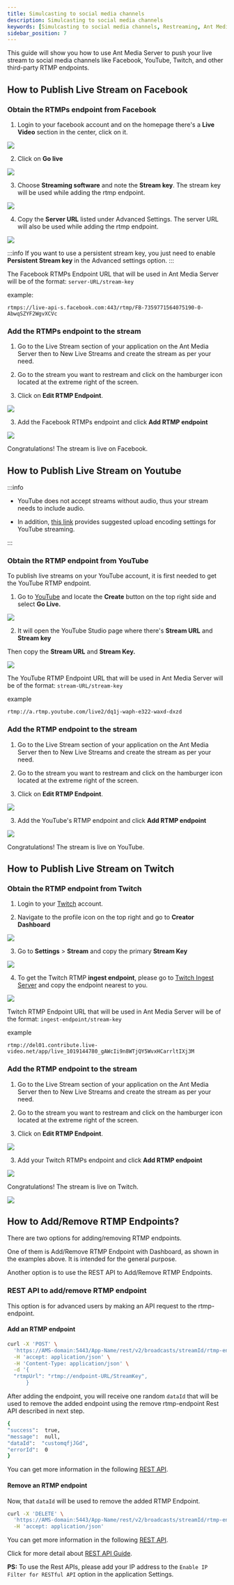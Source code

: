 ```yaml
---
title: Simulcasting to social media channels
description: Simulcasting to social media channels
keywords: [Simulcasting to social media channels, Restreaming, Ant Media Server Documentation, Ant Media Server Tutorials]
sidebar_position: 7
---
```


This guide will show you how to use Ant Media Server to push your live stream to social media channels like Facebook, YouTube, Twitch, and other third-party RTMP endpoints.

## How to Publish Live Stream on Facebook

### Obtain the RTMPs endpoint from Facebook
1. Login to your facebook account and on the homepage there's a **Live Video** section in the center, click on it.

![](@site/static/img/publish-live-stream/simulcasting/live-video.png)

2. Click on **Go live**

![](@site/static/img/publish-live-stream/simulcasting/go-live.png)

3. Choose **Streaming software** and note the **Stream key**. The stream key will be used while adding the rtmp endpoint.

![](@site/static/img/publish-live-stream/simulcasting/streaming-software.png)

4. Copy the **Server URL** listed under Advanced Settings. The server URL will also be used while adding the rtmp endpoint.

![](@site/static/img/publish-live-stream/simulcasting/server-url.png)

:::info
If you want to use a persistent stream key, you just need to enable **Persistent Stream key** in the Advanced settings option.
:::

The Facebook RTMPs Endpoint URL that will be used in Ant Media Server will be of the format: ```server-URL/stream-key```

example:

```
rtmps://live-api-s.facebook.com:443/rtmp/FB-7359771564075190-0-AbwqSZYF2WgvXCVc
```

### Add the RTMPs endpoint to the stream

1. Go to the Live Stream section of your application on the Ant Media Server then to New Live Streams and create the stream as per your need.

2. Go to the stream you want to restream and click on the hamburger icon located at the extreme right of the screen.

3. Click on **Edit RTMP Endpoint**.

![](@site/static/img/publish-live-stream/simulcasting/edit-endpoint.png)

3. Add the Facebook RTMPs endpoint and click **Add RTMP endpoint**

![](@site/static/img/publish-live-stream/simulcasting/add-endpoint.png)

Congratulations! The stream is live on Facebook.

## How to Publish Live Stream on Youtube

:::info

- YouTube does not accept streams without audio, thus your stream needs to include audio.

- In addition, [this link](https://support.google.com/youtube/answer/1722171?hl=en#zippy=) provides suggested upload encoding settings for YouTube streaming.

:::

### Obtain the RTMP endpoint from YouTube

To publish live streams on your YouTube account, it is first needed to get the YouTube RTMP endpoint.

1. Go to [YouTube](https://www.youtube.com/) and locate the **Create** button on the top right side and select **Go Live.**

![](@site/static/img/image-1645118331005.png)

2. It will open the YouTube Studio page where there's **Stream URL** and **Stream key**

Then copy the **Stream URL** and **Stream Key.**

![](@site/static/img/youtube-studio-stream-url-stream-key.png)

The YouTube RTMP Endpoint URL that will be used in Ant Media Server will be of the format: ```stream-URL/stream-key```

example

```
rtmp://a.rtmp.youtube.com/live2/dq1j-waph-e322-waxd-dxzd
```
### Add the RTMP endpoint to the stream

1. Go to the Live Stream section of your application on the Ant Media Server then to New Live Streams and create the stream as per your need.

2. Go to the stream you want to restream and click on the hamburger icon located at the extreme right of the screen.

3. Click on **Edit RTMP Endpoint**.

![](@site/static/img/publish-live-stream/simulcasting/edit-endpoint.png)

3. Add the YouTube's RTMP endpoint and click **Add RTMP endpoint**

![](@site/static/img/publish-live-stream/simulcasting/add-youtube-endpoint.png)

Congratulations! The stream is live on YouTube.

## How to Publish Live Stream on Twitch

### Obtain the RTMP endpoint from Twitch

1. Login to your [Twitch](https://www.twitch.tv/) account.

2. Navigate to the profile icon on the top right and go to **Creator Dashboard**

![](@site/static/img/publish-live-stream/simulcasting/twitch-account.png)

3. Go to **Settings** > **Stream** and copy the primary **Stream Key**

![](@site/static/img/publish-live-stream/simulcasting/stream-key.png)

4. To get the Twitch RTMP **ingest endpoint**, please go to [Twitch Ingest Server](https://help.twitch.tv/s/twitch-ingest-recommendation?language=en_US) and copy the endpoint nearest to you.

![](@site/static/img/publish-live-stream/simulcasting/twitch-ingest.png)

Twitch RTMP Endpoint URL that will be used in Ant Media Server will be of the format: ```ingest-endpoint/stream-key```

example

```
rtmp://del01.contribute.live-video.net/app/live_1019144780_gAWcIi9n8WTjQY5WvxHCarrltIXj3M
```

### Add the RTMP endpoint to the stream

1. Go to the Live Stream section of your application on the Ant Media Server then to New Live Streams and create the stream as per your need.

2. Go to the stream you want to restream and click on the hamburger icon located at the extreme right of the screen.

3. Click on **Edit RTMP Endpoint**.

![](@site/static/img/publish-live-stream/simulcasting/edit-endpoint.png)

3. Add your Twitch RTMPs endpoint and click **Add RTMP endpoint**

![](@site/static/img/publish-live-stream/simulcasting/twitch-endpoint.png)

Congratulations! The stream is live on Twitch.

![](@site/static/img/publish-live-stream/simulcasting/twitch-live.png)

## How to Add/Remove RTMP Endpoints?

There are two options for adding/removing RTMP endpoints.

One of them is Add/Remove RTMP Endpoint with Dashboard, as shown in the examples above. It is intended for the general purpose.

Another option is to use the REST API to Add/Remove RTMP Endpoints.

### REST API to add/remove RTMP endpoint

This option is for advanced users by making an API request to the rtmp-endpoint.

#### Add an RTMP endpoint

```bash
curl -X 'POST' \
  'https://AMS-domain:5443/App-Name/rest/v2/broadcasts/streamId/rtmp-endpoint' \
  -H 'accept: application/json' \
  -H 'Content-Type: application/json' \
  -d '{
  "rtmpUrl": "rtmp://endpoint-URL/StreamKey",
      }
```
After adding the endpoint, you will receive one random ```dataId``` that will be used to remove the added endpoint using the remove rtmp-endpoint Rest API described in next step.

```bash
{
"success":  true,
"message":  null,
"dataId":  "customqfjJGd",
"errorId":  0
} 
```
You can get more information in the following [REST API](https://antmedia.io/rest/#/BroadcastRestService/addEndpointV3).

#### Remove an RTMP endpoint

Now, that ```dataId``` will be used to remove the added RTMP Endpoint.
```bash
curl -X 'DELETE' \
  'https://AMS-domain:5443/App-Name/rest/v2/broadcasts/streamId/rtmp-endpoint?endpointServiceId=dataId-from-add-endpoint-response' \
  -H 'accept: application/json'
```

You can get more information in the following [REST API](https://antmedia.io/rest/#/BroadcastRestService/removeEndpointV2).


Click for more detail about [REST API Guide](https://antmedia.io/docs/category/rest-api-guide/).

**PS:** To use the Rest APIs, please add your IP address to the ```Enable IP Filter for RESTful API``` option in the application Settings.

